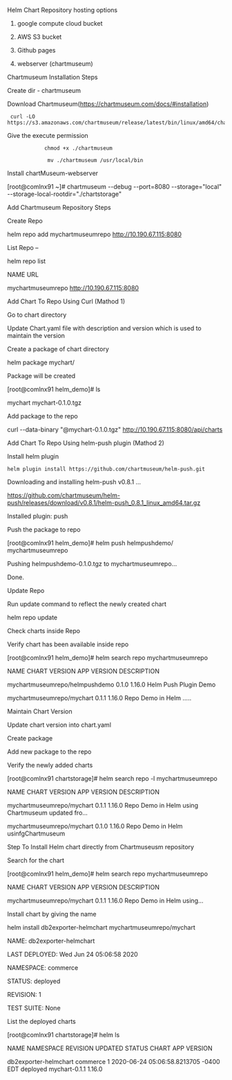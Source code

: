 Helm Chart Repository hosting options 

1. google compute cloud bucket 

2. AWS S3 bucket 

3. Github pages 

4. webserver (chartmuseum) 

Chartmuseum Installation Steps 

Create dir - chartmuseum 

Download Chartmuseum(https://chartmuseum.com/docs/#installation) 

     curl -LO https://s3.amazonaws.com/chartmuseum/release/latest/bin/linux/amd64/chartmuseum 

Give the execute permission                  

                chmod +x ./chartmuseum 

                 mv ./chartmuseum /usr/local/bin 

Install chartMuseum-webserver  

[root@comlnx91 ~]# chartmuseum --debug --port=8080 --storage="local" --storage-local-rootdir="./chartstorage"  

  

Add Chartmuseum Repository Steps 

Create Repo 

helm repo add mychartmuseumrepo http://10.190.67.115:8080 

List Repo – 
 
helm repo list 
 
NAME                                  URL 
 
mychartmuseumrepo       http://10.190.67.115:8080 

  

Add Chart To Repo Using Curl (Mathod 1) 

Go to chart directory 

Update Chart.yaml file with description and version which is used to maintain the version 

Create a package of chart directory 
 
helm package mychart/ 

Package will be created 
 
[root@comlnx91 helm_demo]# ls 
 
mychart  mychart-0.1.0.tgz   

Add package to the repo  
 
curl --data-binary "@mychart-0.1.0.tgz" http://10.190.67.115:8080/api/charts 
 
  

  

Add Chart To Repo Using helm-push plugin (Mathod 2) 

Install helm plugin 

    helm plugin install https://github.com/chartmuseum/helm-push.git 

Downloading and installing helm-push v0.8.1 ... 

https://github.com/chartmuseum/helm-push/releases/download/v0.8.1/helm-push_0.8.1_linux_amd64.tar.gz 

Installed plugin: push 

  

Push the package to repo 
 
[root@comlnx91 helm_demo]# helm push helmpushdemo/ mychartmuseumrepo 
 
Pushing helmpushdemo-0.1.0.tgz to mychartmuseumrepo... 

Done. 

Update Repo 

Run update command to reflect the newly created chart 

helm repo update 

Check charts inside Repo 

Verify chart has been available inside repo 

[root@comlnx91 helm_demo]# helm search repo mychartmuseumrepo 

NAME                                                      CHART VERSION   APP VERSION     DESCRIPTION 

mychartmuseumrepo/helmpushdemo  0.1.0                     1.16.0           Helm Push Plugin Demo 

mychartmuseumrepo/mychart               0.1.1                      1.16.0          Repo Demo in Helm ….. 

Maintain Chart Version 

Update chart version into chart.yaml 

Create package 

Add new package to the repo 

Verify the newly added charts 
 
[root@comlnx91 chartstorage]# helm search repo -l mychartmuseumrepo 
 
NAME                            CHART VERSION   APP VERSION     DESCRIPTION 
 
mychartmuseumrepo/mychart       0.1.1           1.16.0          Repo Demo in Helm using Chartmuseum updated fro... 

mychartmuseumrepo/mychart       0.1.0           1.16.0          Repo Demo in Helm usinfgChartmuseum 

       

  

  

  

Step To Install Helm chart directly from Chartmuseusm repository  

Search for the chart 

 [root@comlnx91 helm_demo]# helm search repo mychartmuseumrepo 

NAME                                      CHART VERSION   APP VERSION     DESCRIPTION 

mychartmuseumrepo/mychart       0.1.1              1.16.0          Repo Demo in Helm using…  

  

Install chart by giving the name 
 
helm install db2exporter-helmchart mychartmuseumrepo/mychart 
 
 
 
NAME: db2exporter-helmchart 
 
LAST DEPLOYED: Wed Jun 24 05:06:58 2020 
 
NAMESPACE: commerce 
 
STATUS: deployed 
 
REVISION: 1 
 
TEST SUITE: None 

List the deployed charts 
 
[root@comlnx91 chartstorage]# helm ls 
 
NAME                    NAMESPACE       REVISION        UPDATED                                 STATUS          CHART                   APP VERSION 
 
db2exporter-helmchart   commerce        1               2020-06-24 05:06:58.8213705 -0400 EDT   deployed        mychart-0.1.1           1.16.0 
